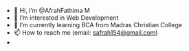 - 👋 Hi, I’m @AfrahFathima M
- 👀 I’m interested in Web Development
- 🌱 I’m currently learning BCA from Madras Christian College
- 📫 How to reach me (email: safrah154@gmail.com)
- 
<!---
AfrahFathimaM/AfrahFathimaM is a ✨ special ✨ repository because its `README.md` (this file) appears on your GitHub profile.
You can click the Preview link to take a look at your changes.
--->
